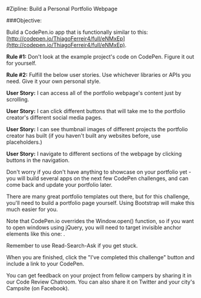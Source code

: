 #Zipline: Build a Personal Portfolio Webpage

###Objective:

Build a CodePen.io app that is functionally similar to this: [http://codepen.io/ThiagoFerreir4/full/eNMxEp](http://codepen.io/ThiagoFerreir4/full/eNMxEp).

**Rule #1:** Don't look at the example project's code on CodePen. Figure it out for yourself.

**Rule #2:** Fulfill the below user stories. Use whichever libraries or APIs you need. Give it your own personal style.

**User Story:** I can access all of the portfolio webpage's content just by scrolling.

**User Story:** I can click different buttons that will take me to the portfolio creator's different social media pages.

**User Story:** I can see thumbnail images of different projects the portfolio creator has built (if you haven't built any websites before, use placeholders.)

**User Story:** I navigate to different sections of the webpage by clicking buttons in the navigation.

Don't worry if you don't have anything to showcase on your portfolio yet - you will build several apps on the next few CodePen challenges, and can come back and update your portfolio later.

There are many great portfolio templates out there, but for this challenge, you'll need to build a portfolio page yourself. Using Bootstrap will make this much easier for you.

Note that CodePen.io overrides the Window.open() function, so if you want to open windows using jQuery, you will need to target invisible anchor elements like this one: <a target="_blank">.

Remember to use Read-Search-Ask if you get stuck.

When you are finished, click the "I've completed this challenge" button and include a link to your CodePen.

You can get feedback on your project from fellow campers by sharing it in our Code Review Chatroom. You can also share it on Twitter and your city's Campsite (on Facebook).